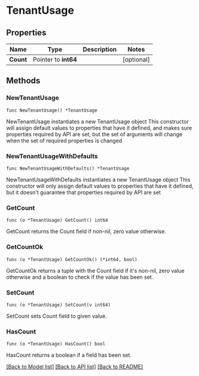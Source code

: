# TenantUsage

## Properties

Name | Type | Description | Notes
------------ | ------------- | ------------- | -------------
**Count** | Pointer to **int64** |  | [optional] 

## Methods

### NewTenantUsage

`func NewTenantUsage() *TenantUsage`

NewTenantUsage instantiates a new TenantUsage object
This constructor will assign default values to properties that have it defined,
and makes sure properties required by API are set, but the set of arguments
will change when the set of required properties is changed

### NewTenantUsageWithDefaults

`func NewTenantUsageWithDefaults() *TenantUsage`

NewTenantUsageWithDefaults instantiates a new TenantUsage object
This constructor will only assign default values to properties that have it defined,
but it doesn't guarantee that properties required by API are set

### GetCount

`func (o *TenantUsage) GetCount() int64`

GetCount returns the Count field if non-nil, zero value otherwise.

### GetCountOk

`func (o *TenantUsage) GetCountOk() (*int64, bool)`

GetCountOk returns a tuple with the Count field if it's non-nil, zero value otherwise
and a boolean to check if the value has been set.

### SetCount

`func (o *TenantUsage) SetCount(v int64)`

SetCount sets Count field to given value.

### HasCount

`func (o *TenantUsage) HasCount() bool`

HasCount returns a boolean if a field has been set.


[[Back to Model list]](../README.md#documentation-for-models) [[Back to API list]](../README.md#documentation-for-api-endpoints) [[Back to README]](../README.md)


